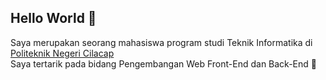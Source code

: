 ## Hello World 👋
Saya merupakan seorang mahasiswa program studi Teknik Informatika di [Politeknik Negeri Cilacap](https://pnc.ac.id/) <br />
Saya tertarik pada bidang Pengembangan Web Front-End dan Back-End 🙌
<!--
**Rayhan-Afrizal-Fajri/Rayhan-Afrizal-Fajri** is a ✨ _special_ ✨ repository because its `README.md` (this file) appears on your GitHub profile.

Here are some ideas to get you started:

- 🔭 I’m currently working on ...
- 🌱 I’m currently learning ...
- 👯 I’m looking to collaborate on ...
- 🤔 I’m looking for help with ...
- 💬 Ask me about ...
- 📫 How to reach me: ...
- 😄 Pronouns: ...
- ⚡ Fun fact: ...
-->
